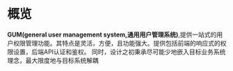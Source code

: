 # 概览
**GUM(general user management system,通用用户管理系统)**,提供一站式的用户权限管理功能。其特点是灵活，方便，且功能强大。提供包括前端的响应式的权限设置，后端API认证和鉴权。
同时，设计之初秉承尽可能少地嵌入目标业务系统理念，最大限度地与目标系统解耦








